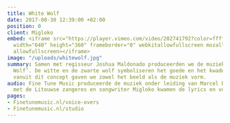 ```yaml
---
title: White Wolf
date: 2017-08-30 12:39:00 +02:00
position: 0
client: Migloko
embed: <iframe src="https://player.vimeo.com/video/202741792?color=ffffff&title=0&byline=0&portrait=0"
  width="640" height="360" frameborder="0" webkitallowfullscreen mozallowfullscreen
  allowfullscreen></iframe>
image: "/uploads/whitewolf.jpg"
summary: Samen met regisseur Joshua Maldonado produceerden we de muziekvideo ‘White
  Wolf’. De witte en de zwarte wolf symboliseren het goede en het kwade van de mens,
  vanuit dit concept gaven we zowel het beeld als de muziek vorm.
audio: Fine Tune Music produceerde de muziek onder leiding van Marcel Davids. In samenwerking
  met de Litouwse zangeres en songwriter Migloko kwamen de lyrics en vocalen tot stand.
pages:
- Finetunemusic.nl/voice-overs
- Finetunemusic.nl/studio
---
```



